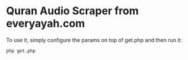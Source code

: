 # Quran Audio Scraper from everyayah.com

To use it, simply configure the params on top of get.php and then run it:

```
php get.php
```
